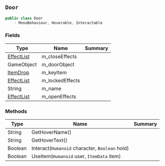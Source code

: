## `Door`

```csharp
public class Door
    : MonoBehaviour, Hoverable, Interactable

```

### Fields

| Type | Name | Summary | 
| --- | --- | --- | 
| [EffectList](./EffectList.md) | m_closeEffects |  | 
| GameObject | m_doorObject |  | 
| [ItemDrop](./ItemDrop.md) | m_keyItem |  | 
| [EffectList](./EffectList.md) | m_lockedEffects |  | 
| String | m_name |  | 
| [EffectList](./EffectList.md) | m_openEffects |  | 


### Methods

| Type | Name | Summary | 
| --- | --- | --- | 
| String | GetHoverName() |  | 
| String | GetHoverText() |  | 
| Boolean | Interact(`Humanoid` character, `Boolean` hold) |  | 
| Boolean | UseItem(`Humanoid` user, `ItemData` item) |  | 


